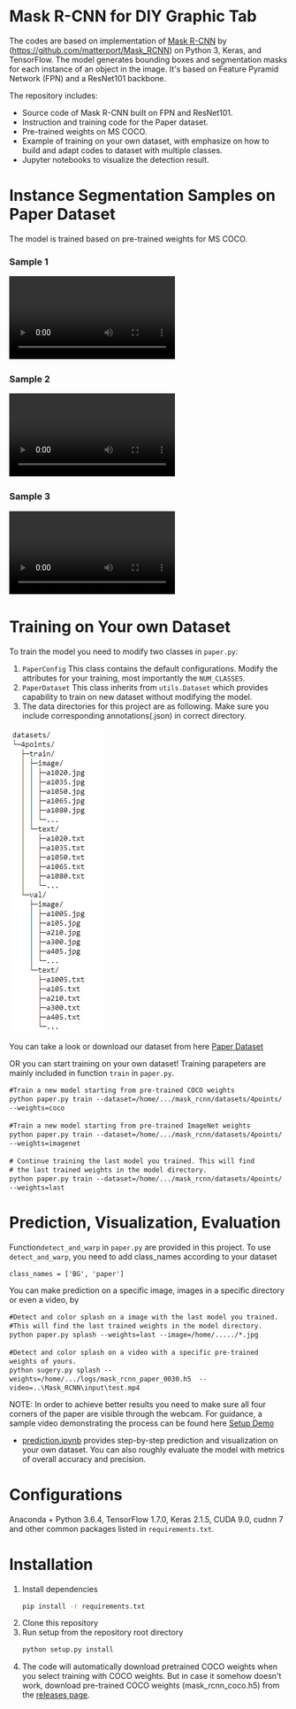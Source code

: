 # Mask R-CNN for DIY Graphic Tab 

The codes are based on implementation of [Mask R-CNN](https://arxiv.org/abs/1703.06870) by (https://github.com/matterport/Mask_RCNN) on Python 3, Keras, and TensorFlow. The model generates bounding boxes and segmentation masks for each instance of an object in the image. It's based on Feature Pyramid Network (FPN) and a ResNet101 backbone.

The repository includes:
* Source code of Mask R-CNN built on FPN and ResNet101.
* Instruction and training code for the Paper dataset.
* Pre-trained weights on MS COCO.
* Example of training on your own dataset, with emphasize on how to build and adapt codes to dataset with multiple classes.
* Jupyter notebooks to visualize the detection result.

# Instance Segmentation Samples on Paper Dataset
The model is trained based on pre-trained weights for MS COCO.
### Sample 1
![Mask RCNN on Video](assets/v1.webm)

### Sample 2
![Mask RCNN on Video](assets/v2.webm)

### Sample 3
![Mask RCNN on Video](assets/v3.webm)

# Training on Your own Dataset
To train the model you need to modify two classes in ```paper.py```:
1. ```PaperConfig``` This class contains the default configurations. Modify the attributes for your training, most importantly the ```NUM_CLASSES```.
2. ```PaperDataset``` This class inherits from ```utils.Dataset``` which provides capability to train on new dataset without modifying the model. 
3. The data directories for this project are as following. Make sure you include corresponding annotations(.json) in correct directory.

![Example of data directory](assets/dir.png)

You can take a look or download our dataset from here
[Paper Dataset](https://drive.google.com/drive/folders/14lZV6gsvwlNGUaQfzdeOwQFhpr1AivJ4)

OR you can start training on your own dataset! Training parapeters are mainly included in function ```train``` in ```paper.py```.
```
#Train a new model starting from pre-trained COCO weights
python paper.py train --dataset=/home/.../mask_rcnn/datasets/4points/ --weights=coco

#Train a new model starting from pre-trained ImageNet weights
python paper.py train --dataset=/home/.../mask_rcnn/datasets/4points/ --weights=imagenet

# Continue training the last model you trained. This will find
# the last trained weights in the model directory.
python paper.py train --dataset=/home/.../mask_rcnn/datasets/4points/ --weights=last
```

# Prediction, Visualization, Evaluation
Function```detect_and_warp``` in ```paper.py``` are provided in this project.
To use ```detect_and_warp```, you need to add class_names according to your dataset
```
class_names = ['BG', 'paper']
```
You can make prediction on a specific image, images in a specific directory or even a video, by
```
#Detect and color splash on a image with the last model you trained.
#This will find the last trained weights in the model directory.
python paper.py splash --weights=last --image=/home/...../*.jpg

#Detect and color splash on a video with a specific pre-trained weights of yours.
python sugery.py splash --weights=/home/.../logs/mask_rcnn_paper_0030.h5  --video=..\Mask_RCNN\input\test.mp4
```
NOTE: In order to achieve better results you need to make sure all four corners of the paper are visible through the webcam. For guidance, a sample video demonstrating the process can be found here [Setup Demo](https://drive.google.com/drive/folders/1_eyF5mr4zdSE1XfdjNmkNpOdnUmwKnVr)

* [prediction.ipynb](prediction.ipynb) provides step-by-step prediction and visualization on your own dataset. You can also roughly evaluate the model with metrics of overall accuracy and precision.

# Configurations
Anaconda + Python 3.6.4, TensorFlow 1.7.0, Keras 2.1.5, CUDA 9.0, cudnn 7 and other common packages listed in `requirements.txt`.

# Installation
1. Install dependencies
   ```bash
   pip install -r requirements.txt
   ```
2. Clone this repository
3. Run setup from the repository root directory
    ```bash
    python setup.py install
    ``` 
3. The code will automatically download pretrained COCO weights when you select training with COCO weights. But in case it somehow doesn't work, download pre-trained COCO weights (mask_rcnn_coco.h5) from the [releases page](https://github.com/matterport/Mask_RCNN/releases).
